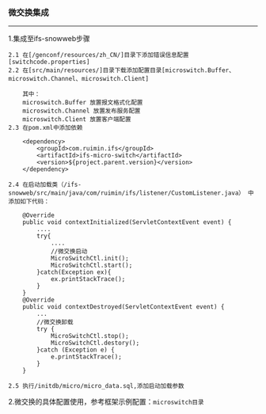 ### 微交换集成

---

1.集成至ifs-snowweb步骤

	2.1 在[/genconf/resources/zh_CN/]目录下添加错误信息配置[switchcode.properties]
	2.2 在[src/main/resources/]目录下载添加配置目录[microswitch.Buffer、microswitch.Channel、microswitch.Client]
	
		其中：	
		microswitch.Buffer 放置报文格式化配置
		microswitch.Channel 放置发布服务配置
		microswitch.Client 放置客户端配置
	2.3 在pom.xml中添加依赖
		
		<dependency>
			<groupId>com.ruimin.ifs</groupId>
			<artifactId>ifs-micro-switch</artifactId>
			<version>${project.parent.version}</version>
		</dependency>
		
	2.4 在启动加载类（/ifs-snowweb/src/main/java/com/ruimin/ifs/listener/CustomListener.java） 中添加如下代码：
		
		@Override
		public void contextInitialized(ServletContextEvent event) {
			....
			try{
				....
				//微交换启动
				MicroSwitchCtl.init();
				MicroSwitchCtl.start();
			}catch(Exception ex){
				ex.printStackTrace();
			}
		}
		@Override
		public void contextDestroyed(ServletContextEvent event) {
			...
			//微交换卸载
			try {
				MicroSwitchCtl.stop();
				MicroSwitchCtl.destory();
			}catch (Exception e) {
				e.printStackTrace();
			}
		}
		
	2.5 执行/initdb/micro/micro_data.sql,添加启动加载参数
	
2.微交换的具体配置使用，参考框架示例配置：`microswitch目录`